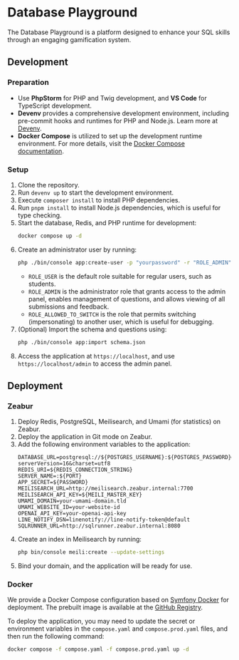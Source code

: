 # Database Playground

The Database Playground is a platform designed to enhance your SQL skills through an engaging gamification system.

## Development

### Preparation

- Use **PhpStorm** for PHP and Twig development, and **VS Code** for TypeScript development.
- **Devenv** provides a comprehensive development environment, including pre-commit hooks and runtimes for PHP and
  Node.js. Learn more at [Devenv](https://devenv.sh).
- **Docker Compose** is utilized to set up the development runtime environment. For more details, visit
  the [Docker Compose documentation](https://docs.docker.com/compose/).

### Setup

1. Clone the repository.
2. Run `devenv up` to start the development environment.
3. Execute `composer install` to install PHP dependencies.
4. Run `pnpm install` to install Node.js dependencies, which is useful for type checking.
5. Start the database, Redis, and PHP runtime for development:
   ```bash
   docker compose up -d
   ```
6. Create an administrator user by running:
   ```bash
   php ./bin/console app:create-user -p "yourpassword" -r "ROLE_ADMIN" "admin" "admin@youremail.tld"
   ```
   - `ROLE_USER` is the default role suitable for regular users, such as students.
   - `ROLE_ADMIN` is the administrator role that grants access to the admin panel, enables management of questions, and allows viewing of all submissions and feedback.
   - `ROLE_ALLOWED_TO_SWITCH` is the role that permits switching (impersonating) to another user, which is useful for debugging.
7. (Optional) Import the schema and questions using:
   ```bash
   php ./bin/console app:import schema.json
   ```
8. Access the application at `https://localhost`, and use `https://localhost/admin` to access the admin panel.

## Deployment

### Zeabur

1. Deploy Redis, PostgreSQL, Meilisearch, and Umami (for statistics) on Zeabur.
2. Deploy the application in Git mode on Zeabur.
3. Add the following environment variables to the application:
   ```env
   DATABASE_URL=postgresql://${POSTGRES_USERNAME}:${POSTGRES_PASSWORD}@postgresql.zeabur.internal:5432/${POSTGRES_DATABASE}?serverVersion=16&charset=utf8
   REDIS_URI=${REDIS_CONNECTION_STRING}
   SERVER_NAME=:${PORT}
   APP_SECRET=${PASSWORD}
   MEILISEARCH_URL=http://meilisearch.zeabur.internal:7700
   MEILISEARCH_API_KEY=${MEILI_MASTER_KEY}
   UMAMI_DOMAIN=your-umami-domain.tld
   UMAMI_WEBSITE_ID=your-website-id
   OPENAI_API_KEY=your-openai-api-key
   LINE_NOTIFY_DSN=linenotify://line-notify-token@default
   SQLRUNNER_URL=http://sqlrunner.zeabur.internal:8080
   ```
4. Create an index in Meilisearch by running:
   ```bash
   php bin/console meili:create --update-settings
   ```
5. Bind your domain, and the application will be ready for use.

### Docker

We provide a Docker Compose configuration based on [Symfony Docker](https://github.com/dunglas/symfony-docker) for
deployment. The prebuilt image is available at
the [GitHub Registry](https://github.com/database-playground/app-sf/pkgs/container/app-sf).

To deploy the application, you may need to update the secret or environment variables in the `compose.yaml` and
`compose.prod.yaml` files, and then run the following command:

```bash
docker compose -f compose.yaml -f compose.prod.yaml up -d
```
